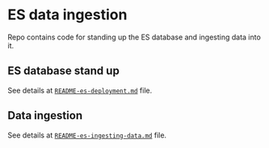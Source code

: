 # ES data ingestion

Repo contains code for standing up the ES database and ingesting data into it.

## ES database stand up

See details at [`README-es-deployment.md`](./deployment/README-es-deployment.md) file.

## Data ingestion

See details at [`README-es-ingesting-data.md`](./etl/README-es-ingesting-data.md) file.